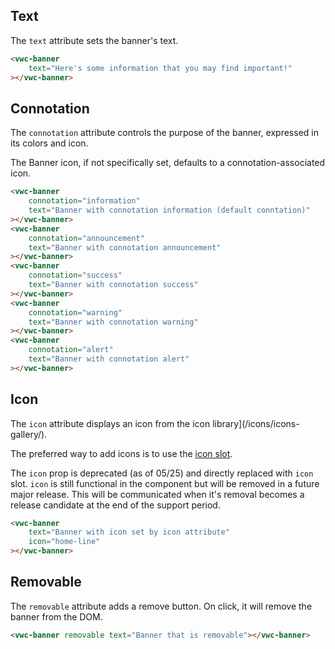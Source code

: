 ## Text

The `text` attribute sets the banner's text.

```html preview full
<vwc-banner
	text="Here's some information that you may find important!"
></vwc-banner>
```

## Connotation

The `connotation` attribute controls the purpose of the banner, expressed in its colors and icon.

<vwc-note connotation="information">
	<vwc-icon slot="icon" name="info-line" label="Note:"></vwc-icon>
The Banner icon, if not specifically set, defaults to a connotation-associated icon.

</vwc-note>

```html preview
<vwc-banner
	connotation="information"
	text="Banner with connotation information (default conntation)"
></vwc-banner>
<vwc-banner
	connotation="announcement"
	text="Banner with connotation announcement"
></vwc-banner>
<vwc-banner
	connotation="success"
	text="Banner with connotation success"
></vwc-banner>
<vwc-banner
	connotation="warning"
	text="Banner with connotation warning"
></vwc-banner>
<vwc-banner
	connotation="alert"
	text="Banner with connotation alert"
></vwc-banner>
```

## Icon

The `icon` attribute displays an icon from the icon library](/icons/icons-gallery/).

The preferred way to add icons is to use the [icon slot](/components/banner/code/#icon-slot).

<vwc-note connotation="warning" headline="Deprecated Prop: icon">
	<vwc-icon slot="icon" name="warning-line" label="Warning:"></vwc-icon>

The `icon` prop is deprecated (as of 05/25) and directly replaced with `icon` slot. `icon` is still functional in the component but will be removed in a future major release. This will be communicated when it's removal becomes a release candidate at the end of the support period.

</vwc-note>

```html preview full
<vwc-banner
	text="Banner with icon set by icon attribute"
	icon="home-line"
></vwc-banner>
```

## Removable

The `removable` attribute adds a remove button. On click, it will remove the banner from the DOM.

```html preview full
<vwc-banner removable text="Banner that is removable"></vwc-banner>
```
